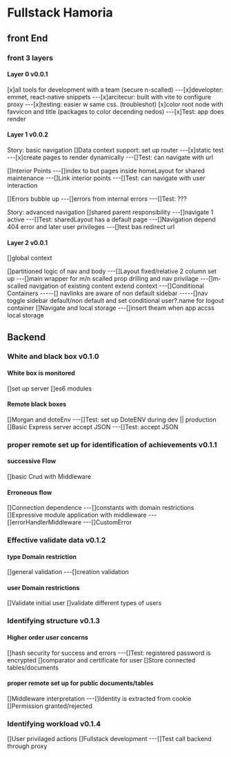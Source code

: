 # Fullstack Hamoria

## front End

### front 3 layers

#### Layer 0 v0.0.1

[x]all tools for development with a team (secure n-scalled)
---[x]developter: emmet, react-native snippets
---[x]arcitecur: built with vite to configure proxy
---[x]testing: easier w same css. (troubleshot)
[x]color root node with favvicon and title (packages to color decending nedos)
---[x]Test: app does render

#### Layer 1 v0.0.2

Story: basic navigation
[]Data context support: set up router
---[x]static test
---[x]create pages to render dynamically
---[]Test: can navigate with url

[]Interior Points
---[]index to but pages inside homeLayout for shared maintenance
---[]Link interior points
---[]Test: can navigate with user interaction

[]Errors bubble up
---[]errors from internal errors
---[]Test: ???

Story: advanced navigation
[]shared parent responsibility
---[]navigate 1 active
---[]Test: sharedLayout has a default page
---[]Navigation depend 404 error and later user privileges
---[]test bas redirect url

#### Layer 2 v0.0.1

[]global context

[]partitioned logic of nav and body
---[]Layout fixed/relative 2 column set up
---[]main wrapper for m/n scalled prop drilling and nav privilage
---[]m-scalled navigation of existing content extend context
---[]Conditional Containers
-----[] navlinks are aware of non default sidebar
-----[]nav toggle sidebar default/non default and set conditional user?.name for logout container
[]Navigate and local storage
---[]insert theam when app accss local storage

## Backend

### White and black box v0.1.0

#### White box is monitored

[]set up server
[]es6 modules

#### Remote black boxes

[]Morgan and doteEnv
---[]Test: set up DoteENV during dev || production
[]Basic Express server accept JSON
---[]Test: accept JSON

### proper remote set up for identification of achievements v0.1.1

#### successive Flow

[]basic Crud with Middleware

#### Erroneous flow

[]Connection dependence
---[]constants with domain restrictions
[]Expressive module application with middleware
---[]errorHandlerMiddleware
---[]CustomError

### Effective validate data v0.1.2

#### type Domain restriction

[]general validation
---[]creation validation

#### user Domain restrictions

[]Validate initial user
[]validate different types of users

### Identifying structure v0.1.3

#### Higher order user concerns

[]hash security for success and errors
---[]Test: registered password is encrypted
[]comparator and certificate for user
[]Store connected tables/documents

#### proper remote set up for public documents/tables

[]Middleware interpretation
---[]Identity is extracted from cookie
[]Permission granted/rejected

### Identifying workload v0.1.4

[]User privilaged actions
[]Fullstack development
---[]Test call backend through proxy
